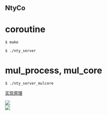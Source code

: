 ## NtyCo

# coroutine

```
$ make
```


```
$ ./nty_server
```

# mul_process, mul_core
```
$ ./nty_server_mulcore
```


[实现原理](https://github.com/wangbojing/NtyCo/wiki/NtyCo%E7%9A%84%E5%AE%9E%E7%8E%B0)


![](http://bojing.wang/wp-content/uploads/2018/08/8.1.png)
<br/>
![](http://bojing.wang/wp-content/uploads/2018/08/8.2.png)

